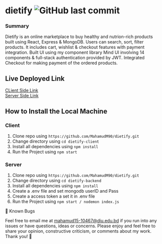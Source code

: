 # dietify ![GitHub last commit](https://img.shields.io/github/last-commit/mahamudm90/dietify?color=blue&label=dietify%20Syntax%20Project%20Last%20Commit&logo=github&logoColor=blue&style=social)


### Summary
Dietify is an online marketplace to buy healthy and nutrion-rich products built using React, Express & MongoDB.
Users can search, sort, filter products. It includes cart, wishlist & checkout features with payment integration.
Built UI using my component library Mind UI involving 14 components & full-stack authentication provided by JWT.
Integrated  Checkout for making payment of the ordered products.

## Live Deployed Link  
[CLient Side Link](https://dietify.vercel.app/) <br>
[Server Side Link](https://dietify-backend.vercel.app/)


## How to Install the Local Machine

### Client 
1. Clone repo using `https://github.com/MahamudM90/dietify.git`
2. Change directory using `cd dietify-client`
3. Install all dependencies using `npm install`
5. Run the Project using `npm start`


### Server
1. Clone repo using `https://github.com/MahamudM90/dietify.git`
2. Change directory using `cd dietify-backend`
3. Install all dependencies using `npm install`
4. Create a .env file and set mongodb userID and Pass
5. Create a access token a set it in .env file 
6. Run the Project using `npm start / nodemon index.js`

👤 Known Bugs

Feel free to email me at mahamud15-10467@diu.edu.bd if you run into any issues or have questions, ideas or concerns. Please enjoy
and feel free to share your opinion, constructive criticism, or comments about my work. Thank you! 🙂
